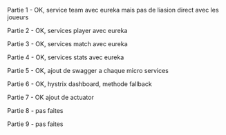 Partie 1 - OK, service team avec eureka mais pas de liasion direct avec les joueurs

Partie 2 - OK, services player avec eureka

Partie 3 - OK, services match avec eureka

Partie 4 - OK, services stats avec eureka

Partie 5 - OK, ajout de swagger a chaque micro services

Partie 6 - OK, hystrix dashboard, methode fallback

Partie 7 - OK ajout de actuator

Partie 8 - pas faites

Partie 9 - pas faites
